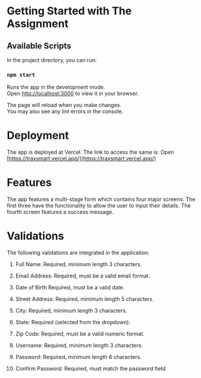 # Getting Started with The Assignment

## Available Scripts

In the project directory, you can run:

### `npm start`

Runs the app in the development mode.\
Open [http://localhost:3000](http://localhost:3000) to view it in your browser.

The page will reload when you make changes.\
You may also see any lint errors in the console.
# Deployment
The app is deployed at Vercel. The link to access the same is: Open [https://traxsmart.vercel.app/](https://traxsmart.vercel.app/)

# Features
The app features a multi-stage form which contains four major screens:
The first three have the functionality to allow the user to input their details. The fourth screen features a success message.

# Validations
The following validations are integrated in the application: 

1. Full Name: Required, minimum length 3 characters.

2. Email Address: Required, must be a valid email format.

3. Date of Birth Required, must be a valid date.

4. Street Address: Required, minimum length 5 characters.

5. City: Required, minimum length 3 characters.

6. State: Required (selected from the dropdown).

7. Zip Code: Required, must be a valid numeric format.

8. Username: Required, minimum length 3 characters.

9. Password: Required, minimum length 6 characters.

10. Confirm Password: Required, must match the password field
